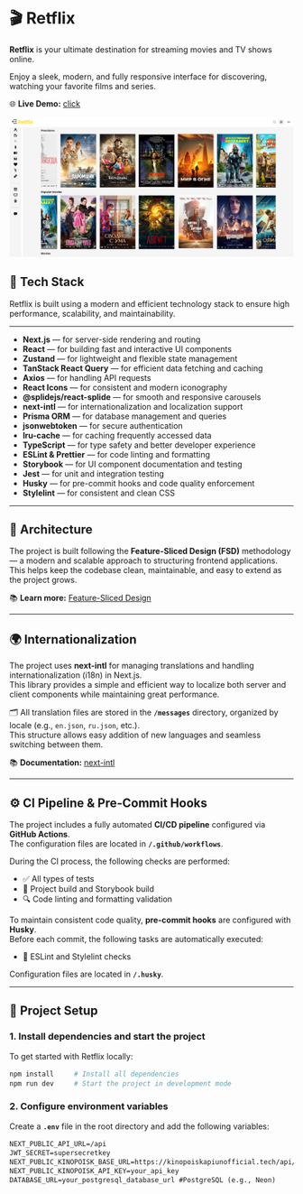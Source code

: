 # 🎬 Retflix

**Retflix** is your ultimate destination for streaming movies and TV shows online.

Enjoy a sleek, modern, and fully responsive interface for discovering, watching your favorite films and series.

🌐 **Live Demo:** [click](https://retflix2-0.vercel.app/)

![](public/preview.png)

## 🧰 Tech Stack

Retflix is built using a modern and efficient technology stack to ensure high performance, scalability, and
maintainability.

---

- **Next.js** — for server-side rendering and routing
- **React** — for building fast and interactive UI components
- **Zustand** — for lightweight and flexible state management
- **TanStack React Query** — for efficient data fetching and caching
- **Axios** — for handling API requests
- **React Icons** — for consistent and modern iconography
- **@splidejs/react-splide** — for smooth and responsive carousels
- **next-intl** — for internationalization and localization support
- **Prisma ORM** — for database management and queries
- **jsonwebtoken** — for secure authentication
- **lru-cache** — for caching frequently accessed data
- **TypeScript** — for type safety and better developer experience
- **ESLint & Prettier** — for code linting and formatting
- **Storybook** — for UI component documentation and testing
- **Jest** — for unit and integration testing
- **Husky** — for pre-commit hooks and code quality enforcement
- **Stylelint** — for consistent and clean CSS

---

## 🧱 Architecture

The project is built following the **Feature-Sliced Design (FSD)** methodology — a modern and scalable approach to
structuring frontend applications.  
This helps keep the codebase clean, maintainable, and easy to extend as the project grows.

📚 **Learn more:** [Feature-Sliced Design](https://feature-sliced.design/)

---

## 🌍 Internationalization

The project uses **next-intl** for managing translations and handling internationalization (i18n) in Next.js.  
This library provides a simple and efficient way to localize both server and client components while maintaining great
performance.

🗂️ All translation files are stored in the **`/messages`** directory, organized by locale (e.g., `en.json`, `ru.json`,
etc.).  
This structure allows easy addition of new languages and seamless switching between them.

📚 **Documentation:** [next-intl](https://next-intl-docs.vercel.app/)

---

## ⚙️ CI Pipeline & Pre-Commit Hooks

The project includes a fully automated **CI/CD pipeline** configured via **GitHub Actions**.  
The configuration files are located in **`/.github/workflows`**.

During the CI process, the following checks are performed:

- ✅ All types of tests
- 🧱 Project build and Storybook build
- 🔍 Code linting and formatting validation

To maintain consistent code quality, **pre-commit hooks** are configured with **Husky**.  
Before each commit, the following tasks are automatically executed:

- 🧩 ESLint and Stylelint checks

Configuration files are located in **`/.husky`**.

---

## 🚀 Project Setup

### **1. Install dependencies and start the project**

To get started with Retflix locally:

```bash
npm install     # Install all dependencies
npm run dev     # Start the project in development mode 
```

### **2. Configure environment variables**

Create a  **`.env`** file in the root directory and add the following variables:

```
NEXT_PUBLIC_API_URL=/api
JWT_SECRET=supersecretkey
NEXT_PUBLIC_KINOPOISK_BASE_URL=https://kinopoiskapiunofficial.tech/api/
NEXT_PUBLIC_KINOPOISK_API_KEY=your_api_key
DATABASE_URL=your_postgresql_database_url #PostgreSQL (e.g., Neon)
```